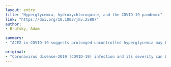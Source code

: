 ```yaml
---
layout: entry
title: "Hyperglycemia, hydroxychloroquine, and the COVID-19 pandemic"
link: "https://doi.org/10.1002/jmv.25887"
author:
- Brufsky, Adam

summary:
- "ACE2 in COVID-19 suggests prolonged uncontrolled hyperglycemia may be important in pathogenesis of disease. Binding of SARS-CoV-2 by SARS could be linked to both. It is tempting to consider that a similar mechanism acts as in SARS, where an overactive macrophage M1 inflammatory response results in acute respiratory distress syndrome (ARDS) It also allows consideration of agents, such as hydroxychloroquine, which may interfere with this overly brisk infection can be attributed to glycosylated angiotensin-converting enzyme receptor 2."

original:
- "Coronavirus disease-2019 (COVID-19) infection and its severity can be explained by the concentration of glycosylated severe acute respiratory syndrome-coronavirus 2 (SARS-CoV-2) viral particles in the lung epithelium, the concentration of glycosylated angiotensin-converting enzyme receptor 2 (ACE2) in the lung epithelium, and the degree and control of the pulmonary immune response to the SARS-CoV-2 spike protein at approximately day 8 to 10 after symptom onset, which may be related to both. Binding of ACE2 by SARS-CoV-2 in COVID-19 also suggests that prolonged uncontrolled hyperglycemia, and not just a history of diabetes mellitus, may be important in the pathogenesis of the disease. It is tempting to consider that the same mechanism acts in COVID-19 as in SARS, where an overactive macrophage M1 inflammatory response, as neutralizing antibodies to the SARS-CoV-2 spike protein form at day 7 to 10, results in acute respiratory distress syndrome (ARDS) in susceptible patients. It also allows consideration of agents, such as hydroxychloroquine, which may interfere with this overly brisk macrophage inflammatory response and perhaps influence the course of the disease, in particular, those that blunt but do not completely abrogate the M1 to M2 balance in macrophage polarization, as well as viral load, which in SARS appears to be temporally related to the onset of ARDS."
---
```


